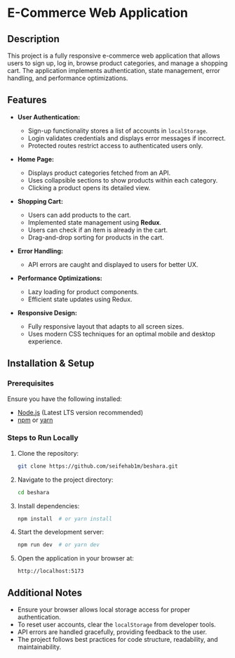 # E-Commerce Web Application

## Description
This project is a fully responsive e-commerce web application that allows users to sign up, log in, browse product categories, and manage a shopping cart. The application implements authentication, state management, error handling, and performance optimizations.

## Features
- **User Authentication:**
  - Sign-up functionality stores a list of accounts in `localStorage`.
  - Login validates credentials and displays error messages if incorrect.
  - Protected routes restrict access to authenticated users only.

- **Home Page:**
  - Displays product categories fetched from an API.
  - Uses collapsible sections to show products within each category.
  - Clicking a product opens its detailed view.
  
- **Shopping Cart:**
  - Users can add products to the cart.
  - Implemented state management using **Redux**.
  - Users can check if an item is already in the cart.
  - Drag-and-drop sorting for products in the cart.
  
- **Error Handling:**
  - API errors are caught and displayed to users for better UX.

- **Performance Optimizations:**
  - Lazy loading for product components.
  - Efficient state updates using Redux.

- **Responsive Design:**
  - Fully responsive layout that adapts to all screen sizes.
  - Uses modern CSS techniques for an optimal mobile and desktop experience.

## Installation & Setup
### Prerequisites
Ensure you have the following installed:
- [Node.js](https://nodejs.org/) (Latest LTS version recommended)
- [npm](https://www.npmjs.com/) or [yarn](https://yarnpkg.com/)

### Steps to Run Locally
1. Clone the repository:
   ```bash
   git clone https://github.com/seifehab1m/beshara.git
   ```
2. Navigate to the project directory:
   ```bash
   cd beshara
   ```
3. Install dependencies:
   ```bash
   npm install  # or yarn install
   ```
4. Start the development server:
   ```bash
   npm run dev  # or yarn dev
   ```
5. Open the application in your browser at:
   ```
   http://localhost:5173
   ```

## Additional Notes
- Ensure your browser allows local storage access for proper authentication.
- To reset user accounts, clear the `localStorage` from developer tools.
- API errors are handled gracefully, providing feedback to the user.
- The project follows best practices for code structure, readability, and maintainability.



